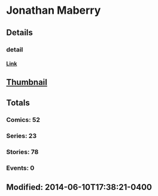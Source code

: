 # Jonathan  Maberry 
## Details
### detail
#### [Link](http://marvel.com/comics/creators/10200/jonathan_maberry?utm_campaign=apiRef&utm_source=225578a89fc76f3d20fbffda5d17a88d)
## [Thumbnail](http://i.annihil.us/u/prod/marvel/i/mg/b/40/image_not_available.jpg)
## Totals
### Comics: 52
### Series: 23
### Stories: 78
### Events: 0
## Modified: 2014-06-10T17:38:21-0400